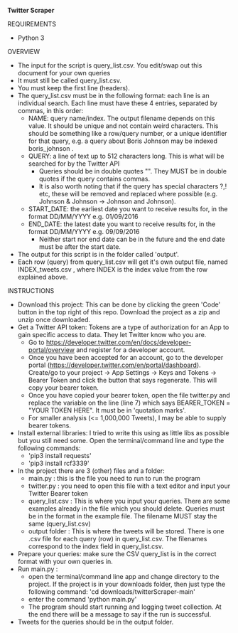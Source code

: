 **Twitter Scraper** 

REQUIREMENTS
- Python 3

OVERVIEW
- The input for the script is query_list.csv. You edit/swap out this document for your own queries 
- It must still be called query_list.csv.
- You must keep the first line (headers).
- The query_list.csv must be in the following format: each line is an individual search. Each line must have these 4 entries, separated by commas, in this order:
    - NAME: query name/index. The output filename depends on this value. It should be unique and not contain weird characters. This should be something like a row/query number, or a unique identifier for that query, e.g. a query about Boris Johnson may be indexed boris_johnson .
    - QUERY: a line of text up to 512 characters long. This is what will be searched for by the Twitter API
        - Queries should be in double quotes "". They MUST be in double quotes if the query contains commas.
        - It is also worth noting that if the query has special characters ?,! etc, these will be removed and replaced where possible (e.g. Johnson & Johnson -> Johnson and Johnson). 
    - START_DATE: the earliest date you want to receive results for, in the format DD/MM/YYYY e.g. 01/09/2016
    - END_DATE: the latest date you want to receive results for, in the format DD/MM/YYYY e.g. 09/09/2016
        - Neither start nor end date can be in the future and the end date must be after the start date.
- The output for this script is in the folder called 'output'. 
- Each row (query) from query_list.csv will get it's own output file, named INDEX_tweets.csv , where INDEX is the index value from the row explained above.


INSTRUCTIONS
- Download this project: This can be done by clicking the green 'Code' button in the top right of this repo. Download the project as a zip and unzip once downloaded.
- Get a Twitter API token: Tokens are a type of authorization for an App to gain specific access to data. They let Twitter know who you are.
  - Go to https://developer.twitter.com/en/docs/developer-portal/overview and register for a developer account.
  - Once you have been accepted for an account, go to the developer portal (https://developer.twitter.com/en/portal/dashboard). Create/go to your project -> App Settings -> Keys and Tokens -> Bearer Token and click the button that says regenerate. This will copy your bearer token.
  - Once you have copied your bearer token, open the file twitter.py and replace the variable on the line (line 7) which says BEARER_TOKEN = "YOUR TOKEN HERE". It must be in 'quotation marks'.
  - For smaller analysis (<= 1,000,000 Tweets), I may be able to supply bearer tokens.
- Install external libraries: I tried to write this using as little libs as possible but you still need some. Open the terminal/command line and type the following commands:
    - 'pip3 install requests'
    - 'pip3 install rcf3339'
- In the project there are 3 (other) files and a folder:
    - main.py : this is the file you need to run to run the program
    - twitter.py : you need to open this file with a text editor and input your Twitter Bearer token 
    - query_list.csv : This is where you input your queries. There are some examples already in the file which you should delete. Queries must be in the format in the example file. The filename MUST stay the same (query_list.csv)
    - output folder : This is where the tweets will be stored. There is one .csv file for each query (row) in query_list.csv. The filenames correspond to the index field in query_list.csv.
- Prepare your queries: make sure the CSV query_list is in the correct format with your own queries in.
- Run main.py :
  - open the terminal/command line app and change directory to the project. If the project is in your downloads folder, then just type the following command: 'cd downloads/twitterScraper-main'
  - enter the command 'python main.py'
  - The program should start running and logging tweet collection. At the end there will be a message to say if the run is successful.
- Tweets for the queries should be in the output folder.
    
    
